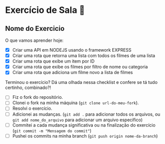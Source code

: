 # Exercício de Sala 🏫  

## Nome do Exercicio

O que vamos aprender hoje:
 - [x] Criar uma API em NODEJS usando o framework EXPRESS
 - [x] Criar uma rota que retorna uma lista com todos os filmes de uma lista
 - [x] Criar uma rota que exibe um item por ID
 - [x] Criar uma rota que exibe os filmes por filtro de nome ou categoria
 - [x] Criar uma rota que adiciona um filme novo a lista de filmes

Terminou o exercício? Dá uma olhada nessa checklist e confere se tá tudo certinho, combinado?!

- [ ] Fiz o fork do repositório.
- [ ] Clonei o fork na minha máquina (`git clone url-do-meu-fork`).
- [ ] Resolvi o exercício.
- [ ] Adicionei as mudanças. (`git add .` para adicionar todos os arquivos, ou `git add nome_do_arquivo` para adicionar um arquivo específico)
- [ ] Commitei a cada mudança significativa ou na finalização do exercício (`git commit -m "Mensagem do commit"`)
- [ ] Pushei os commits na minha branch (`git push origin nome-da-branch`)
